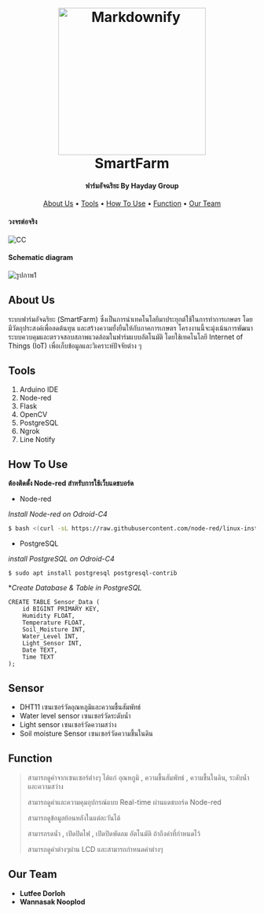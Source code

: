 <h1 align="center">
  <br>
  <a><img src="https://github.com/user-attachments/assets/e796e970-87f9-4e10-8976-c0c652dc1ea0" alt="Markdownify" width="300"></a>
  <br>
  SmartFarm
  <br>
</h1>

<h4 align="center">ฟาร์มอัจฉริยะ  By Hayday Group </h4>

<p align="center">
  <a href="#about-us">About Us</a> •
    <a href="#tools">Tools</a> •
  <a href="#how-to-use">How To Use</a> •
  <a href="#function">Function</a> •
  <a href="#our-team">Our Team</a> 
</p>
<h4>วงจรต่อจริง</h4>

![CC](https://github.com/user-attachments/assets/165d0d68-226d-4c6e-8a11-d7a48c611c52)

<h4>Schematic diagram</h4>

![รูปภาพ1](https://github.com/user-attachments/assets/2029b8c5-16bc-40d6-9a02-1c93e562465d)




## About Us
ระบบฟาร์มอัจฉริยะ (SmartFarm) ซึ่งเป็นการนำเทคโนโลยีมาประยุกต์ใช้ในการทำการเกษตร โดยมีวัตถุประสงค์เพื่อลดต้นทุน และสร้างความยั่งยืนให้กับภาคการเกษตร โครงงานนี้จะมุ่งเน้นการพัฒนาระบบควบคุมและตรวจสอบสภาพแวดล้อมในฟาร์มแบบอัตโนมัติ โดยใช้เทคโนโลยี Internet of Things (IoT) เพื่อเก็บข้อมูลและวิเคราะห์ปัจจัยต่าง ๆ

## Tools
 1. Arduino IDE
 2. Node-red
 3. Flask
 4. OpenCV
 5. PostgreSQL
 6. Ngrok
 7. Line Notify

## How To Use
**ต้องติดตั้ง Node-red สำหรับการใช้เว็บแดชบอร์ด**

 - Node-red

*Install Node-red on Odroid-C4*
```bash
$ bash <(curl -sL https://raw.githubusercontent.com/node-red/linux-installers/master/deb/update-nodejs-and-nodered)
```
 - PostgreSQL

*install PostgreSQL on Odroid-C4*
```
$ sudo apt install postgresql postgresql-contrib
```
**Create Database & Table in PostgreSQL*
```
CREATE TABLE Sensor_Data (
    id BIGINT PRIMARY KEY,
    Humidity FLOAT, 
    Temperature FLOAT, 
    Soil_Moisture INT, 
    Water_Level INT, 
    Light_Sensor INT, 
    Date TEXT, 
    Time TEXT
);
```
## Sensor

 - DHT11 เซนเซอร์วัดอุณหภูมิและความชื้นสัมพัทธ์
 - Water level sensor เซนเซอร์วัดระดับน้ำ
 - Light sensor เซนเซอร์วัดความสว่าง
 - Soil moisture Sensor เซนเซอร์วัดความชื้นในดิน
## Function

> สามารถดูค่าจากเซนเซอร์ต่างๆ ได้แก่ อุณหภูมิ , ความชื้นสัมพัทธ์ , ความชื้นในดิน, ระดับน้ำ และความสว่าง
> 
> สามารถดูค่าและความคุมอุปกรณ์แบบ Real-time ผ่านแดชบอร์ด Node-red
> 
> สามารถดูข้อมูลย้อนหลังในแต่ละวันได้
> 
> สามารถรดน้ำ , เปิดปิดไฟ , เปิดปิดพัดลม อัตโนมัติ ถ้าถึงค่าที่กำหนดไว้
> 
> สามารถดูค่าต่างๆผ่าน LCD และสามารถกำหนดค่าต่างๆ


## Our Team

 - **Lutfee Dorloh** 
 - **Wannasak Nooplod**

